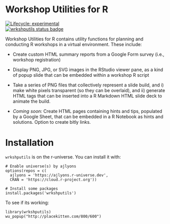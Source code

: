 
<!-- README.md is generated from README.Rmd. Edit this file, not that one -->

# Workshop Utilities for R

<!-- badges: start -->

[![Lifecycle:
experimental](https://img.shields.io/badge/lifecycle-experimental-orange.svg)](https://lifecycle.r-lib.org/articles/stages.html#experimental)  
[![wrkshputils status
badge](https://ajlyons.r-universe.dev/badges/wrkshputils)](https://ajlyons.r-universe.dev)  
<!-- badges: end -->

Workshop Utilities for R contains utility functions for planning and
conducting R workshops in a virtual environment. These include:

-   Create custom HTML summary reports from a Google Form survey (i.e.,
    workshop registration)

-   Display PNG, JPG, or SVG images in the RStudio viewer pane, as a
    kind of popup slide that can be embedded within a workshop R script

-   Take a series of PNG files that collectively represent a slide
    build, and i) make white pixels transparent (so they can be
    overlaid), and ii) generate HTML tags that can be inserted into a R
    Markdown HTML slide deck to animate the build.

-   *Coming soon:* Create HTML pages containing hints and tips,
    populated by a Google Sheet, that can be embedded in a R Notebook as
    hints and solutions. Option to create bitly links.

# Installation

`wrkshputils` is on the r-universe. You can install it with:

    # Enable universe(s) by ajlyons
    options(repos = c(
      ajlyons = 'https://ajlyons.r-universe.dev',
      CRAN = 'https://cloud.r-project.org'))

    # Install some packages
    install.packages('wrkshputils')

To see if its working:

    library(wrkshputils)
    wu_popup("http://placekitten.com/800/600")
